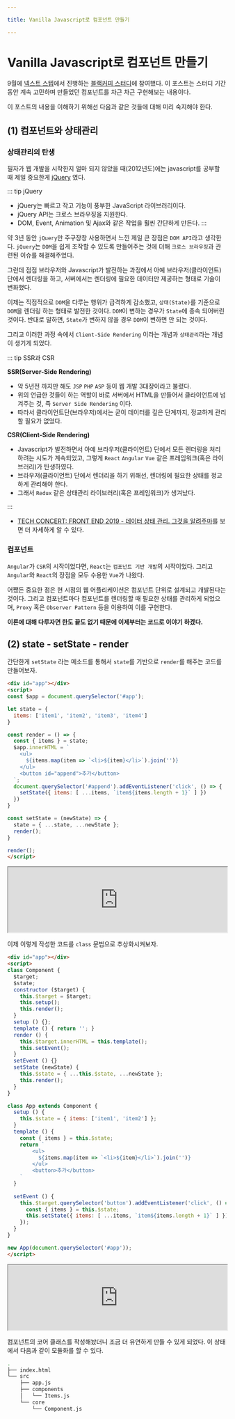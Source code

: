 ```yaml
---

title: Vanilla Javascript로 컴포넌트 만들기

---
```


# Vanilla Javascript로 컴포넌트 만들기

9월에 [넥스트 스텝](https://edu.nextstep.camp/)에서 진행하는 [블랙커피 스터디](https://edu.nextstep.camp/s/tUzCRWul)에 참여했다.
이 포스트는 스터디 기간동안 계속 고민하며 만들었던 컴포넌트를 차근 차근 구현해보는 내용이다.

이 포스트의 내용을 이해하기 위해선 다음과 같은 것들에 대해 미리 숙지해야 한다.

## (1) 컴포넌트와 상태관리

### 상태관리의 탄생

필자가 웹 개발을 시작한지 얼마 되지 않았을 때(2012년도)에는 javascript를 공부할 때 제일 중요한게 [jQuery](https://jquery.com/) 였다.

::: tip jQuery
- jQuery는 빠르고 작고 기능이 풍부한 JavaScript 라이브러리이다.
- jQuery API는 크로스 브라우징을 지원한다.
- DOM, Event, Animation 및 Ajax와 같은 작업을 훨씬 간단하게 만든다.
:::

약 3년 동안 `jQuery`만 주구장창 사용하면서 느낀 제일 큰 장점은 `DOM API`라고 생각한다.
`jQuery`는 `DOM`을 쉽게 조작할 수 있도록 만들어주는 것에 더해 `크로스 브라우징`과 관련된 이슈를 해결해주었다.

그런데 점점 브라우저와 Javascript가 발전하는 과정에서 아예 브라우저(클라이언트) 단에서 렌더링을 하고,
서버에서는 렌더링에 필요한 데이터만 제공하는 형태로 기술이 변화했다.

이제는 직접적으로 `DOM`을 다루는 행위가 급격하게 감소했고, `상태(State)`를 기준으로 `DOM`을 렌더링 하는 형태로 발전한 것이다.
`DOM`이 변하는 경우가 `State`에 종속 되어버린 것이다. 반대로 말하면, `State`가 변하지 않을 경우 `DOM`이 변하면 안 되는 것이다. 

그리고 이러한 과정 속에서 `Client-Side Rendering` 이라는 개념과 `상태관리`라는 개념이 생기게 되었다.

::: tip SSR과 CSR

**SSR(Server-Side Rendering)**
- 약 5년전 까지만 해도 `JSP` `PHP` `ASP` 등이 웹 개발 3대장이라고 불렸다.
- 위의 언급한 것들이 하는 역할이 바로 서버에서 HTML을 만들어서 클라이언트에 넘겨주는 것, 즉 `Server Side Rendering` 이다.
- 따라서 클라이언트단(브라우저)에서는 굳이 데이터를 깊은 단계까지, 정교하게 관리할 필요가 없었다.

**CSR(Client-Side Rendering)**
- Javascript가 발전하면서 아예 브라우저(클라이언트) 단에서 모든 렌더링을 처리 하려는 시도가 계속되었고, 그렇게 `React` `Angular` `Vue` 같은 프레임워크(혹은 라이브러리)가 탄생하였다.
- 브라우저(클라이언트) 단에서 렌더리을 하기 위해선, 렌더링에 필요한 상태를 정교하게 관리해야 한다.
- 그래서 `Redux` 같은 상태관리 라이브러리(혹은 프레임워크)가 생겨났다.
  
:::

- [TECH CONCERT: FRONT END 2019 - 데이터 상태 관리. 그것을 알려주마](https://www.youtube.com/watch?v=o4meZ7MRd5o)를 보면 더 자세하게 알 수 있다. 

### 컴포넌트

`Angular`가 `CSR`의 시작이었다면, `React`는 `컴포넌트 기반 개발`의 시작이었다.
그리고 `Angular`와 `React`의 장점을 모두 수용한 `Vue`가 나왔다.

어쨌든 중요한 점은 현 시점의 웹 어플리케이션은 컴포넌트 단위로 설계되고 개발된다는 것이다.
그리고 컴포넌트마다 컴포넌트를 렌더링할 때 필요한 상태를 관리하게 되었으며, `Proxy` 혹은 `Observer Pattern` 등을 이용하여 이를 구현한다.

**이론에 대해 다루자면 한도 끝도 없기 때문에 이제부터는 코드로 이야기 하겠다.**

## (2) state - setState - render

간단한게 `setState` 라는 메소드를 통해서 `state`를 기반으로 `render`를 해주는 코드를 만들어보자.

```html
<div id="app"></div>
<script>
const $app = document.querySelector('#app');

let state = {
  items: ['item1', 'item2', 'item3', 'item4']
}

const render = () => {
  const { items } = state;
  $app.innerHTML = `
    <ul>
      ${items.map(item => `<li>${item}</li>`).join('')}
    </ul>
    <button id="append">추가</button>
  `;
  document.querySelector('#append').addEventListener('click', () => {
    setState({ items: [ ...items, `item${items.length + 1}` ] })
  })
}

const setState = (newState) => {
  state = { ...state, ...newState };
  render();
}

render();
</script>
```

<iframe class="example-frame" src="https://junilhwang.github.io/simple-component/example01/" width="100%"></iframe>

이제 이렇게 작성한 코드를 `class` 문법으로 추상화시켜보자.

```html
<div id="app"></div>
<script>
class Component {
  $target;
  $state;
  constructor ($target) { 
    this.$target = $target;
    this.setup();
    this.render();
  }
  setup () {};
  template () { return ''; }
  render () {
    this.$target.innerHTML = this.template();
    this.setEvent();
  }
  setEvent () {}
  setState (newState) {
    this.$state = { ...this.$state, ...newState };
    this.render();
  }
}

class App extends Component {
  setup () {
    this.$state = { items: ['item1', 'item2'] };
  }
  template () {
    const { items } = this.$state;
    return `
        <ul>
          ${items.map(item => `<li>${item}</li>`).join('')}
        </ul>
        <button>추가</button>
    `
  }
  
  setEvent () {
    this.$target.querySelector('button').addEventListener('click', () => {
      const { items } = this.$state;
      this.setState({ items: [ ...items, `item${items.length + 1}` ] });
    }); 
  }
}

new App(document.querySelector('#app'));
</script>
```

<iframe class="example-frame" src="https://junilhwang.github.io/simple-component/example02/" width="100%"></iframe>

컴포넌트의 코어 클래스를 작성해놨더니 조금 더 유연하게 만들 수 있게 되었다. 이 상태에서 다음과 같이 모듈화를 할 수 있다.

```sh
.
├── index.html
└── src
    ├── app.js
    ├── components
    │   └── Items.js
    └── core
        └── Component.js
```